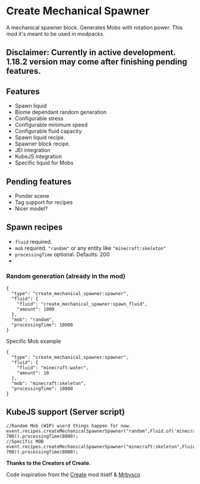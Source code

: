 # Create Mechanical Spawner

A mechanical spawner block. Generates Mobs with rotation power.
This mod it's meant to be used in modpacks. 

## Disclaimer: Currently in active development. 1.18.2 version may come after finishing pending features.


## Features
- Spawn liquid
- Biome dependant random generation
- Configurable stress
- Configurable minimum speed
- Configurable fluid capacity
- Spawn liquid recipe.
- Spawner block recipe.
- JEI integration
- KubeJS integration
- Specific liquid for Mobs


## Pending features
- Ponder scene
- Tag support for recipes
- Nicer model?

## Spawn recipes
- `fluid` required.
- `mob` required. `"random"` or any entity like `"minecraft:skeleton"`
- `processingTime` optional. Defaults: 200
- 

### Random generation (already in the mod)
```
{
  "type": "create_mechanical_spawner:spawner",
  "fluid": {
    "fluid": "create_mechanical_spawner:spawn_fluid",
    "amount": 1000
  },
  "mob": "random",
  "processingTime": 10000
}
```
Specific Mob example
```
{
  "type": "create_mechanical_spawner:spawner",
  "fluid": {
    "fluid": "minecraft:water",
    "amount": 10
  },
  "mob": "minecraft:skeleton",
  "processingTime": 10000
}
```

## KubeJS support (Server script)

```
//Random Mob (WIP) wierd things happen for now.
event.recipes.createMechanicalSpawnerSpawner("random",Fluid.of('minecraft:water', 700)).processingTime(8000);
//Specific MOB
event.recipes.createMechanicalSpawnerSpawner("minecraft:skeleton",Fluid.of('minecraft:water', 700)).processingTime(8000);
```

**Thanks to the Creators of Create.**

Code inspiration from the [Create](https://www.curseforge.com/minecraft/mc-mods/create "Create") mod itself & [Mrbysco](https://www.curseforge.com/members/mrbysco) 

